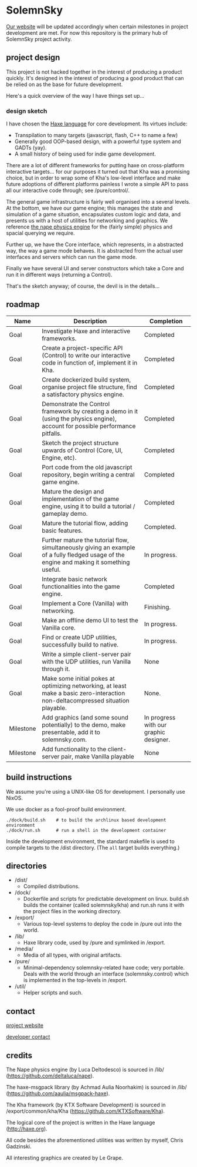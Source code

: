 # SolemnSky

[Our website](http://solemnsky.com) will be updated accordingly when certain milestones in project development are met. For now this repository is the primary hub of SolemnSky project activity.

## project design

This project is not hacked together in the interest of producing a product quickly. It's designed in the interest of producing a good product that can be relied on as the base for future development.

Here's a quick overview of the way I have things set up...

### design sketch

I have chosen the [Haxe language](http://haxe.org) for core development. Its virtues include:

- Transpilation to many targets (javascript, flash, C++ to name a few)
- Generally good OOP-based design, with a powerful type system and GADTs (yay).
- A small history of being used for indie game development.

There are a lot of different frameworks for putting haxe on cross-platform interactive targets... for our purposes it turned out that Kha was a promising choice, but in order to wrap some of Kha's low-level interface and make future adoptions of different platforms painless I wrote a simple API to pass all our interactive code through; see /pure/control/.

The general game infrastructure is fairly well organised into a several levels. At the bottom, we have our game engine; this manages the state and simulation of a game situation, encapsulates custom logic and data, and presents us with a host of utilities for networking and graphics. We reference [the nape physics engine](http://napephys.com) for the (fairly simple) physics and spacial querying we require. 

Further up, we have the Core interface, which represents, in a abstracted way, the way a game mode behaves. It is abstracted from the actual user interfaces and servers which can run the game mode.

Finally we have several UI and server constructors which take a Core and run it in different ways (returning a Control).

That's the sketch anyway; of course, the devil is in the details...

## roadmap

Name | Description | Completion 
---- | ----------- | ---------
Goal | Investigate Haxe and interactive frameworks. | Completed 
Goal | Create a project-specific API (Control) to write our interactive code in function of, implement it in Kha. | Completed 
Goal | Create dockerized build system, organise project file structure, find a satisfactory physics engine. | Completed
Goal | Demonstrate the Control framework by creating a demo in it (using the physics engine), account for possible performance pitfalls. | Completed
Goal | Sketch the project structure upwards of Control (Core, UI, Engine, etc). | Completed
Goal | Port code from the old javascript repository, begin writing a central game engine. | Completed
Goal | Mature the design and implementation of the game engine, using it to build a tutorial / gameplay demo. | Completed
Goal | Mature the tutorial flow, adding basic features. | Completed.
Goal | Further mature the tutorial flow, simultaneously giving an example of a fully fledged usage of the engine and making it something useful. | In progress.
Goal | Integrate basic network functionalities into the game engine. | Completed
Goal | Implement a Core (Vanilla) with networking. | Finishing.
Goal | Make an offline demo UI to test the Vanilla core. | In progress.
Goal | Find or create UDP utilities, successfully build to native. | In progress.
Goal | Write a simple client-server pair with the UDP utilities, run Vanilla through it. | None
Goal | Make some initial pokes at optimizing networking, at least make a basic zero-interaction non-deltacompressed situation playable. | None.
Milestone | Add graphics (and some sound potentially) to the demo, make presentable, add it to solemnsky.com. | In progress with our graphic designer.
Milestone | Add functionality to the client-server pair, make Vanilla playable | None

## build instructions

We assume you're using a UNIX-like OS for development. I personally use NixOS.

We use docker as a fool-proof build environment.
    
    ./dock/build.sh    # to build the archlinux based development environment
    ./dock/run.sh      # run a shell in the development container

Inside the development environment, the standard makefile is used to compile targets to the /dist directory. (The ``all`` target builds everything.)

## directories

- /dist/
  - Compiled distributions.
- /dock/
  - Dockerfile and scripts for predictable development on linux. build.sh builds the container (called solemnsky/kha) and run.sh runs it with the project files in the working directory.
- /export/
  - Various top-level systems to deploy the code in /pure out into the world.
- /lib/
  - Haxe library code, used by /pure and symlinked in /export.
- /media/
  - Media of all types, with original artifacts.
- /pure/
  - Minimal-dependency solemnsky-related haxe code; very portable. Deals with the world through an interface (solemnsky.control) which is implemented in the top-levels in /export.
- /util/
  - Helper scripts and such.

## contact 

[project website](http://solemnsky.com)

[developer contact](http://magnetic.uk.to)

## credits

The Nape physics engine (by Luca Deltodesco) is sourced in /lib/ (https://github.com/deltaluca/nape).

The haxe-msgpack library (by Achmad Aulia Noorhakim) is sourced in /lib/ (https://github.com/aaulia/msgpack-haxe).

The Kha framework (by KTX Software Development) is sourced in /export/common/kha/Kha (https://github.com/KTXSoftware/Kha).

The logical core of the project is written in the Haxe language (http://haxe.org).

All code besides the aforementioned utilities was written by myself, Chris Gadzinski. 

All interesting graphics are created by Le Grape.

